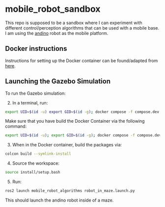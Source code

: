 # mobile_robot_sandbox

This repo is supposed to be a sandbox where I can experiment with different control/perception algorithms that can be used with a mobile base.
I am using the [andino](https://github.com/Ekumen-OS/andino) robot as the mobile platform.

## Docker instructions

Instructions for setting up the Docker container can be found/adapted from [here](https://github.com/bgill92/physics_sandbox?tab=readme-ov-file#dockerfile-information).

## Launching the Gazebo Simulation

To run the Gazebo simulation:

2) In a terminal, run:
```bash
export UID=$(id -u) export GID=$(id -g); docker compose -f compose.dev.yml run development
```

Make sure that you have build the Docker Container via the following command:
```bash
export UID=$(id -u); export GID=$(id -g); docker compose -f compose.dev.yml build
```

3) When in the Docker container, build the packages via:
```bash
colcon build --symlink-install
```

4) Source the workspace:
```bash
source install/setup.bash
```

5) Run:
```bash
ros2 launch mobile_robot_algorithms robot_in_maze.launch.py
```

This should launch the andino robot inside of a maze.
